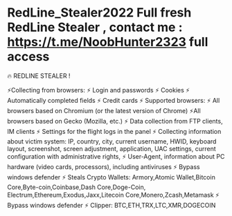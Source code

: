 # RedLine_Stealer2022  Full fresh   RedLine Stealer , contact me  : https://t.me/NoobHunter2323   full access







🔥 REDLINE STEALER !


⚡️Collecting from browsers:
⚡️ Login and passwords
⚡️ Cookies
⚡️ Automatically completed fields
⚡️ Credit cards
⚡️ Supported browsers:
⚡️ All browsers based on Chromium (or the latest version of Chrome)
⚡️All browsers based on Gecko (Mozilla, etc.)
⚡️ Data collection from FTP clients, IM clients
⚡️ Settings for the flight logs in the panel
⚡️ Collecting information about victim system: IP, country, city, current username, HWID, keyboard layout,
screenshot, screen adjustment, application, UAC settings, current configuration with administrative rights,
⚡️ User-Agent, information about PC hardware (video cards, processors), including antiviruses
⚡️ Bypass windows defender
⚡️ Steals Crypto Wallets: Armory,Atomic Wallet,Bitcoin Core,Byte-coin,Coinbase,Dash Core,Doge-Coin,
Electrum,Ethereum,Exodus,Jaxx,Litecoin Core,Monero,Zcash,Metamask
⚡️ Bypass windows defender
⚡️ Clipper: BTC,ETH,TRX,LTC,XMR,DOGECOIN
